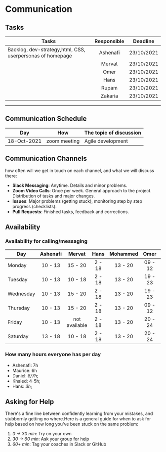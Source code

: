 # Communication

## Tasks

| Tasks    | Responsible | Deadline  |
| --------------------------- | :---------: |:--------:
| Backlog, dev-strategy,html, CSS, userpersonas of homepage | Ashenafi|23/10/2021
|                                                           |Mervat|23/10/2021|
|                                                           |Omer|23/10/2021 |
|                                                           |Hans|23/10/2021
|                                                           |Rupam |23/10/2021 |
|                                                           |Zakaria|23/10/2021 |

<!-- any general rules you'd like to set for your group? -->

---

## Communication Schedule

| Day         |     How      | The topic of discussion |
| ----------- | :----------: | ----------------------- |
| 18-Oct-2021 | zoom meeting | Agile development       |

## Communication Channels

how often will we get in touch on each channel, and what we will discuss there:

- **Slack Messaging**: Anytime. Details and minor problems.
- **Zoom Video Calls**: Once per week. General approach to the project.
  Distribution of tasks and major changes.
- **Issues**: Major problems (getting stuck), monitoring step by step progress
  (checklists).
- **Pull Requests**: Finished tasks, feedback and corrections.

## Availability

### Availability for calling/messaging

| Day       | Ashenafi |    Mervat     |  Hans  | Mohammed |  Omer   |Rupam   |
| --------- | :------: | :-----------: | :----: | :------: | :-----: |:-----: |
| Monday    | 10 - 13  | 15 - 20  | 2 - 18 | 13 - 20  | 09 - 12 |not available |
| Tuesday   | 10 - 13  | 10 - 18  | 2 - 18 | 13 - 20  | 19 - 23 |not available |
| Wednesday | 10 - 13  | 15 - 20  | 2 - 18 | 13 - 20  | 19 - 23 |    17 - 19   |
| Thursday  | 10 - 13  |    15 - 20    | 2 - 18 | 13 - 20  | 09 - 12 | 18 - 20 |
| Friday    | 10 - 13  | not available | 2 - 18 | 13 - 20  | 20 - 24 | 18 - 20 |
| Saturday  | 13 - 18  |  10 - 18 | 2 - 18 | 13 - 20  | 20 - 24 |not available |

### How many hours everyone has per day

- Ashenafi: 7h
- Maurice: 6h
- Daniel: _8/7h_;
- Khaled: 4-5h;
- Hans: _3h_;

## Asking for Help

There's a fine line between confidently learning from your mistakes, and
stubbornly getting no where.Here is a general guide for when to ask for help
based on how long you've been stuck on the same problem:

1. _0 -> 30 min_: Try on your own
2. _30 -> 60 min_: Ask your group for help
3. _60+ min_: Tag your coaches in Slack or GitHub
